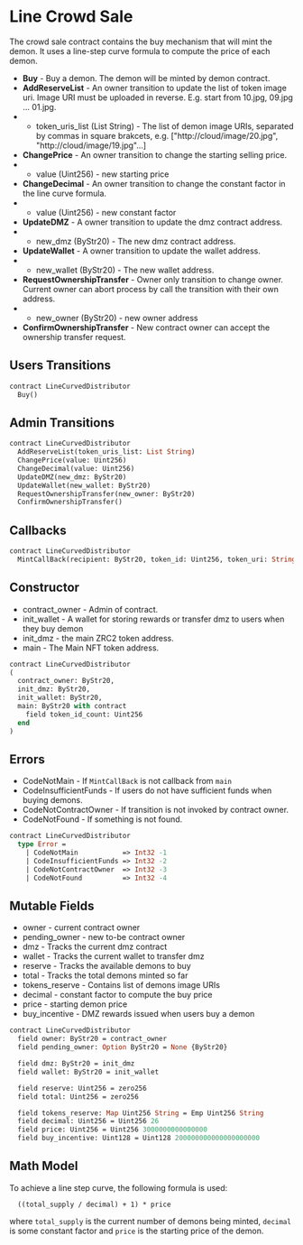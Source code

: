 # Line Crowd Sale

The crowd sale contract contains the buy mechanism that will mint the demon. It uses a line-step curve formula to compute the price of each demon.

 * **Buy** - Buy a demon. The demon will be minted by demon contract.
 * **AddReserveList** - An owner transition to update the list of token image uri. Image URI must be uploaded in reverse. E.g. start from 10.jpg, 09.jpg ... 01.jpg.
 * - token_uris_list (List String) - The list of demon image URIs, separated by commas in square brakcets, e.g. ["http://cloud/image/20.jpg", "http://cloud/image/19.jpg"...]
 * **ChangePrice** - An owner transition to change the starting selling price.
 * - value (Uint256) - new starting price
 * **ChangeDecimal** - An owner transition to change the constant factor in the line curve formula.
 * - value (Uint256) - new constant factor
 * **UpdateDMZ** - A owner transition to update the dmz contract address.
 * - new_dmz (ByStr20) - The new dmz contract address.
 * **UpdateWallet** - A owner transition to update the wallet address.
 * - new_wallet (ByStr20) - The new wallet address.
 * **RequestOwnershipTransfer** - Owner only transition to change owner. Current owner can abort process by call the transition with their own address.
 * - new_owner (ByStr20) - new owner address
 * **ConfirmOwnershipTransfer** - New contract owner can accept the ownership transfer request.

## Users Transitions
```Ocaml
contract LineCurvedDistributor
  Buy()
```

## Admin Transitions
```Ocaml
contract LineCurvedDistributor
  AddReserveList(token_uris_list: List String)
  ChangePrice(value: Uint256)
  ChangeDecimal(value: Uint256)
  UpdateDMZ(new_dmz: ByStr20)
  UpdateWallet(new_wallet: ByStr20)
  RequestOwnershipTransfer(new_owner: ByStr20)
  ConfirmOwnershipTransfer()
```

## Callbacks
```Ocaml
contract LineCurvedDistributor
  MintCallBack(recipient: ByStr20, token_id: Uint256, token_uri: String)
```

## Constructor

  * contract_owner - Admin of contract.
  * init_wallet - A wallet for storing rewards or transfer dmz to users when they buy demon
  * init_dmz - the main ZRC2 token address.
  * main - The Main NFT token address.

```Ocaml
contract LineCurvedDistributor
(
  contract_owner: ByStr20,
  init_dmz: ByStr20,
  init_wallet: ByStr20,
  main: ByStr20 with contract
    field token_id_count: Uint256
  end
)
```

## Errors

  * CodeNotMain - If `MintCallBack` is not callback from `main`
  * CodeInsufficientFunds - If users do not have sufficient funds when buying demons.
  * CodeNotContractOwner - If transition is not invoked by contract owner.
  * CodeNotFound - If something is not found.

```Ocaml
contract LineCurvedDistributor
  type Error =
    | CodeNotMain           => Int32 -1
    | CodeInsufficientFunds => Int32 -2
    | CodeNotContractOwner  => Int32 -3
    | CodeNotFound          => Int32 -4
```

## Mutable Fields
  * owner - current contract owner
  * pending_owner - new to-be contract owner
  * dmz - Tracks the current dmz contract
  * wallet - Tracks the current wallet to transfer dmz
  * reserve - Tracks the available demons to buy
  * total - Tracks the total demons minted so far
  * tokens_reserve - Contains list of demons image URIs
  * decimal - constant factor to compute the buy price
  * price - starting demon price
  * buy_incentive - DMZ rewards issued when users buy a demon

```Ocaml
contract LineCurvedDistributor
  field owner: ByStr20 = contract_owner
  field pending_owner: Option ByStr20 = None {ByStr20}

  field dmz: ByStr20 = init_dmz
  field wallet: ByStr20 = init_wallet

  field reserve: Uint256 = zero256
  field total: Uint256 = zero256

  field tokens_reserve: Map Uint256 String = Emp Uint256 String
  field decimal: Uint256 = Uint256 26
  field price: Uint256 = Uint256 3000000000000000
  field buy_incentive: Uint128 = Uint128 200000000000000000000
```

## Math Model

To achieve a line step curve, the following formula is used:
```
  ((total_supply / decimal) + 1) * price
```
where `total_supply` is the current number of demons being minted, `decimal` is some constant factor and `price` is the starting price of the demon.